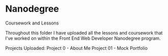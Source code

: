 # Nanodegree
Coursework and Lessons


Throughout this folder I have uploaded all the lessons and coursework that 
I've worked on within the Front End Web Developer Nanodegree program.

Projects Uploaded:
Project 0 - About Me
Project 01 - Mock Portfolio
